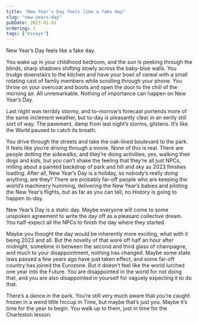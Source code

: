 ```yaml
---
title: "New Year's Day feels like a fake day"
slug: "new-years-day"
pubDate: 2023-01-01
ordering: 1
tags: ["essays"]
---
```


<span class="small-caps">New Year’s Day feels</span> like a fake day.

You wake up in your childhood bedroom, and the sun is peeking through the blinds, sharp shadows shifting slowly across the baby-blue walls. You trudge downstairs to the kitchen and have your bowl of cereal with a small rotating cast of family members while scrolling through your phone. You throw on your overcoat and boots and open the door to the chill of the morning air. All unremarkable. Nothing of importance can happen on New Year’s Day.

Last night was terribly stormy, and to-morrow’s forecast portends more of the same inclement weather, but to-day is pleasantly clear in an eerily still sort of way. The pavement, damp from last night’s storms, glistens. It’s like the World paused to catch its breath.

You drive through the streets and take the oak-lined boulevard to the park. It feels like you’re driving through a movie. None of this is real. There are people dotting the sidewalks, and they’re doing activities, yes, walking their dogs and kids, but you can’t shake the feeling that they’re all just NPCs, milling about a painted backdrop of park and hill and sky as 2023 finishes loading. After all, New Year’s Day is a holiday, so nobody’s really _doing_ anything, are they? There are probably far-off people who are keeping the world’s machinery humming, delivering the New Year’s babies and piloting the New Year’s flights, but as far as you can tell, no History is going to happen to-day.

New Year’s Day is a static day. Maybe everyone will come to some unspoken agreement to write the day off as a pleasant collective dream. You half-expect all the NPCs to finish the day where they started.

Maybe you thought the day would be inherently more exciting, what with it being 2023 and all. But the novelty of that wore off half an hour after midnight, sometime in between the second and third glass of champagne, and much to your disappointment, nothing has changed. Maybe some state laws passed a few years ago have just taken effect, and some far-off country has joined the Eurozone. But it doesn’t feel like the world lurched one year into the Future. You are disappointed in the world for not doing that, and you are also disappointed in yourself for vaguely expecting it to do that.

There’s a dance in the park. You’re still very much aware that you’re caught frozen in a weird little hiccup in Time, but maybe that’s just you. Maybe it’s time for the year to begin. You walk up to them, just in time for the Charleston lesson.
